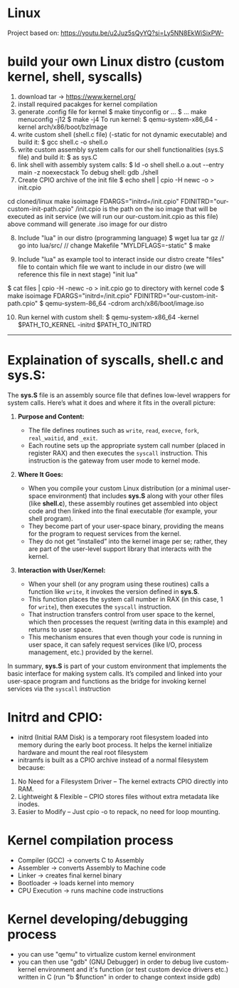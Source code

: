 # Linux

Project based on: https://youtu.be/u2Juz5sQyYQ?si=Ly5NN8EkWiSixPW-

# build your own Linux distro (custom kernel, shell, syscalls)
1. download tar -> https://www.kernel.org/
2. install required pacakges for kernel compilation
3. generate .config file for kernel 
$ make tinyconfig or ... 
$ ... make menuconfig -j12
$ make -j4
To run kernel:
$ qemu-system-x86_64 -kernel arch/x86/boot/bzImage
4. write custom shell (shell.c file) (-static for not dynamic executable) and build it:
$ gcc shell.c -o shell.o
5. write custom assembly system calls for our shell functionalities (sys.S file) and build it:
$ as sys.C
6. link shell with assembly system calls:
$ ld -o shell shell.o a.out --entry main -z noexecstack
To debug shell:
gdb ./shell
7. Create CPIO archive of the init file 
$ echo shell | cpio -H newc -o > init.cpio

cd cloned/linux
make isoimage FDARGS="initrd=/init.cpio" FDINITRD="our-custom-init-path.cpio"
/init.cpio is the path on the iso image that will be executed as init service (we will run our our-custom.init.cpio as this file)
above command will generate .iso image for our distro

8. Include "lua" in our distro (programming language)
$ wget lua tar gz
// go into lua/src/
// change Makefile "MYLDFLAGS=-static"
$ make

9. Include "lua" as example tool to interact inside our distro
create "files" file to contain which file we want to include in our distro (we will reference this file in next stage)
"init
lua"

$ cat files | cpio -H -newc -o > init.cpio
go to directory with kernel code
$ make isoimage FDARGS="initrd=/init.cpio" FDINITRD="our-custom-init-path.cpio"
$ qemu-system-86_64 -cdrom arch/x86/boot/image.iso

10. Run kernel with custom shell:
$ qemu-system-x86_64 -kernel $PATH_TO_KERNEL -initrd $PATH_TO_INITRD

---     


# Explaination of syscalls, shell.c and sys.S:

The **sys.S** file is an assembly source file that defines low-level wrappers for system calls. Here’s what it does and where it fits in the overall picture:

1. **Purpose and Content:**  
   - The file defines routines such as `write`, `read`, `execve`, `fork`, `real_waitid`, and `_exit`.  
   - Each routine sets up the appropriate system call number (placed in register RAX) and then executes the `syscall` instruction. This instruction is the gateway from user mode to kernel mode.

2. **Where It Goes:**  
   - When you compile your custom Linux distribution (or a minimal user-space environment) that includes **sys.S** along with your other files (like **shell.c**), these assembly routines get assembled into object code and then linked into the final executable (for example, your shell program).
   - They become part of your user-space binary, providing the means for the program to request services from the kernel.
   - They do not get “installed” into the kernel image per se; rather, they are part of the user-level support library that interacts with the kernel.

3. **Interaction with User/Kernel:**  
   - When your shell (or any program using these routines) calls a function like `write`, it invokes the version defined in **sys.S**.  
   - This function places the system call number in RAX (in this case, 1 for `write`), then executes the `syscall` instruction.  
   - That instruction transfers control from user space to the kernel, which then processes the request (writing data in this example) and returns to user space.
   - This mechanism ensures that even though your code is running in user space, it can safely request services (like I/O, process management, etc.) provided by the kernel.

In summary, **sys.S** is part of your custom environment that implements the basic interface for making system calls. It’s compiled and linked into your user-space program and functions as the bridge for invoking kernel services via the `syscall` instruction

# Initrd and CPIO:
- initrd (Initial RAM Disk) is a temporary root filesystem loaded into memory during the early boot process. It helps the kernel initialize hardware and mount the real root filesystem
- initramfs is built as a CPIO archive instead of a normal filesystem because:
 1) No Need for a Filesystem Driver – The kernel extracts CPIO directly into RAM.
 2) Lightweight & Flexible – CPIO stores files without extra metadata like inodes.
 3) Easier to Modify – Just cpio -o to repack, no need for loop mounting.




# Kernel compilation process
- Compiler (GCC) -> converts C to Assembly 
- Assembler -> converts Assembly to Machine code
- Linker -> creates final kernel binary
- Bootloader -> loads kernel into memory
- CPU Execution -> runs machine code instructions


# Kernel developing/debugging process
- you can use "qemu" to virtualize custom kernel environment
- you can then use "gdb" (GNU Debugger) in order to debug live custom-kernel environment and it's function (or test custom device drivers etc.) written in C (run "b $function" in order to change context inside gdb) 
